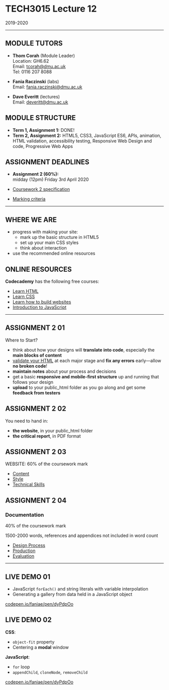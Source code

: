 # TECH3015 Lecture 12

2019-2020

---

## MODULE TUTORS

- **Thom Corah** (Module Leader)  
Location: GH6.62  
Email: tcorah@dmu.ac.uk  
Tel: 0116 207 8088

- **Fania Raczinski** (labs)  
Email: fania.raczinski@dmu.ac.uk

- **Dave Everitt** (lectures)  
Email: deveritt@dmu.ac.uk


## MODULE STRUCTURE

- **Term 1, Assignment 1:** DONE!
- **Term 2, Assignment 2:** HTML5, CSS3, JavaScript ES6, APIs, animation, HTML validation, accessibility testing, Responsive Web Design and code, Progressive Web Apps


## ASSIGNMENT DEADLINES

- **Assignment 2 (60%):**  
midday (12pm) Friday 3rd April 2020

- [Coursework 2 specification](https://daveeveritt.github.io/TECH3015/coursework-02.html)
- [Marking criteria](https://daveeveritt.github.io/TECH3015/coursework-02.html#marking-criteria)

---

## WHERE WE ARE

- progress with making your site:
  - mark up the basic structure in HTML5
  - set up your main CSS styles
  - think about interaction
- use the recommended online resources


## ONLINE RESOURCES

**Codecademy** has the following free courses:

- [Learn HTML](https://www.codecademy.com/learn/learn-html)
- [Learn CSS](https://www.codecademy.com/learn/learn-css)
- [Learn how to build websites](https://www.codecademy.com/learn/paths/learn-how-to-build-websites)
- [Introduction to JavaScript](https://www.codecademy.com/learn/introduction-to-javascript)

---

<!-- .slide: class="crammed" -->
## ASSIGNMENT 2 **01**

Where to Start?

- think about how your designs will **translate into code**, especially the **main blocks of content**
- [validate your HTML](https://validator.w3.org/) at each major stage and **fix any errors** early—allow **no broken code**!
- **maintain notes** about your process and decisions
- get a basic **responsive and mobile-first structure** up and running that follows your design
- **upload** to your public_html folder as you go along and get some **feedback from testers**


## ASSIGNMENT 2 **02**

You need to hand in:

- **the website**, in your public_html folder
- **the critical report**, in PDF format


## ASSIGNMENT 2 **03**

WEBSITE: 60% of the coursework mark

- [Content](https://daveeveritt.github.io/TECH3015/coursework-02.html#content)
- [Style](https://daveeveritt.github.io/TECH3015/coursework-02.html#style)
- [Technical Skills](https://daveeveritt.github.io/TECH3015/coursework-02.html#technical-skills)


## ASSIGNMENT 2 **04**

### Documentation

40% of the coursework mark

1500-2000 words, references and appendices not included in word count

- [Design Process](https://daveeveritt.github.io/TECH3015/coursework-02.html#design-process)
- [Production](https://daveeveritt.github.io/TECH3015/coursework-02.html#production)
- [Evaluation](https://daveeveritt.github.io/TECH3015/coursework-02.html#evaluation)

---

<!-- .slide: class="left-align" -->
## LIVE DEMO **01**

- JavaScript `forEach()` and string literals with variable interpolation
- Generating a gallery from data held in a JavaScript object

[codepen.io/faniae/pen/dyPdpOo](https://codepen.io/faniae/pen/dyPdpOo)


<!-- .slide: class="left-align" -->
## LIVE DEMO **02**

**CSS**:

- `object-fit` property
- Centering a **modal** window

**JavaScript**:

- `for` loop
- `appendChild`, `cloneNode`, `removeChild`

[codepen.io/faniae/pen/dyPdpOo](https://codepen.io/faniae/pen/EGazKQ)

